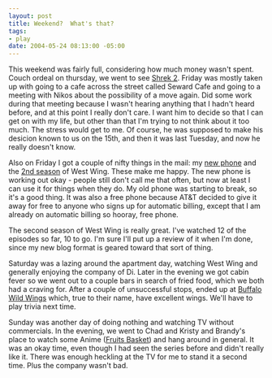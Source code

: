 ```yaml
--- 
layout: post
title: Weekend?  What's that?
tags: 
- play
date: 2004-05-24 08:13:00 -05:00
---
```

This weekend was fairly full, considering how much money wasn't spent. Couch ordeal on thursday, we went to see <a href="http://www.base0.net/blog/play/movies/shrek2.html">Shrek 2</a>.  Friday was mostly taken up with going to a cafe across the street called Seward Cafe and going to a meeting with Nikos about the possibility of a move again. Did some work during that meeting because I wasn't hearing anything that I hadn't heard before, and at this point I really don't care.  I want him to decide so that I can get on with my life, but other than that I'm trying to not think about it too much.   The stress would get to me.  Of course, he was supposed to make his desicion known to us on the 15th, and then it was last Tuesday, and now he really doesn't know.

Also on Friday I got a couple of nifty things in the mail: my <a href="http://www.amazon.com/exec/obidos/tg/detail/-/B0000AEKA8/103-9864195-9561453?v=glance">new phone</a> and the <a href="http://www.amazon.com/exec/obidos/tg/detail/-/B0001HAGQK?v=glance">2nd season</a> of West Wing.  These make me happy.  The new phone is working out okay - people still don't call me that often, but now at least I can use it for things when they do.  My old phone was starting to break, so it's a good thing.  It was also a free phone because AT&amp;T decided to give it away for free to anyone who signs up for automatic billing, except that I am already on automatic billing so hooray, free phone.

The second season of West Wing is really great.  I've watched 12 of the episodes so far, 10 to go.   I'm sure I'll put up a review of it when I'm done, since my new blog format is geared toward that sort of thing.

Saturday was a lazing around the apartment day, watching West Wing and generally enjoying the company of Di.  Later in the evening we got cabin fever so we went out to a couple bars in search of fried food, which we both had a craving for.  After a couple of unsuccessful stops, ended up at <a href="http://www.buffalowildwings.com/">Buffalo Wild Wings</a> which, true to their name, have excellent wings.  We'll have to play trivia next time.

Sunday was another day of doing nothing and watching TV without commercials.   In the evening, we went to Chad and Kristy and Brandy's place to watch some Anime (<a href="http://www.animenfo.com/animetitle,165,fywzcb,fruits_basket.html">Fruits Basket</a>) and hang around in general.  It was an okay time, even though I had seen the series before and didn't really like it.  There was enough heckling at the TV for me to stand it a second time.  Plus the company wasn't bad.
